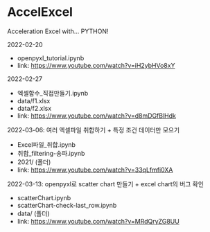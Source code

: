 # AccelExcel
Acceleration Excel with... PYTHON!

2022-02-20
- openpyxl_tutorial.ipynb
- link: https://www.youtube.com/watch?v=iH2ybHVo8xY

2022-02-27
- 엑셀함수_직접만들기.ipynb
- data/f1.xlsx
- data/f2.xlsx
- link: https://www.youtube.com/watch?v=d8mDGfBlHdk

2022-03-06: 여러 엑셀파일 취합하기 + 특정 조건 데이터만 모으기
- Excel파일_취합.ipynb
- 취합_filtering-송파.ipynb
- 2021/ (폴더)
- link: https://www.youtube.com/watch?v=33qLfmfi0XA

2022-03-13: openpyxl로 scatter chart 만들기 + excel chart의 버그 확인
- scatterChart.ipynb
- scatterChart-check-last_row.ipynb
- data/ (폴더)
- link: https://www.youtube.com/watch?v=MRdQryZG8UU

